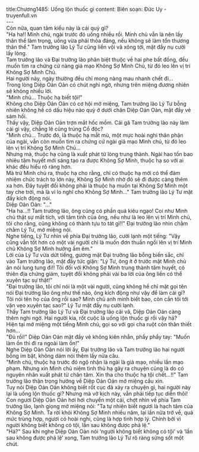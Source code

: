 title:Chương1485: Uống lộn thuốc gì
content:
Biên soạn: Đức Uy - truyenfull.vn<br>---<br>Còn nữa, quan tâm kiểu này là cái quỷ gì?<br>"Ha ha!! Minh chủ, ngài trước đó uống nhiều rồi. Minh chủ vẫn là nên lấy thân thể làm trọng, uống vừa phải thỏa đáng, nếu không sẽ làm tổn thương thân thể." Tam trưởng lão Lý Tư cũng liền vội vã xông tới, mặt đầy nụ cười lấy lòng.<br>Tam trưởng lão và Đại trưởng lão phân biệt thuộc về hai phe bất đồng, đều muốn tìm ra chứng cứ nàng giả mạo Không Sợ Minh Chủ, từ đó leo lên vị trí Không Sợ Minh Chủ.<br>Hai người này, ngày thường đều chỉ mong nàng mau nhanh chết đi...<br>Trong lòng Diệp Oản Oản có chút nghi ngờ, nhưng trên miệng đương nhiên sẽ không nhiều lời.<br>"Minh chủ... Thuộc hạ biết tội!"<br>Không cho Diệp Oản Oản có cơ hội mở miệng, Tam trưởng lão Lý Tư bỗng nhiên không hề có dấu hiệu nào quỳ ở dưới chân Diệp Oản Oản, mặt đầy vẻ sám hối.<br>Thấy vậy, Diệp Oản Oản trợn mắt hốc mồm. Cái gã Tam trưởng lão này làm cái gì vậy, chẳng lẽ cũng trúng Cổ độc?<br>"Minh chủ... Trước đó, là thuộc hạ mắt mù, một mực hoài nghi thân phận của ngài, vẫn còn muốn tìm ra chứng cứ ngài giả mạo Minh chủ, từ đó leo lên vị trí Không Sợ Minh Chủ…<br>Nhưng mà, thuộc hạ cũng là xuất phát từ lòng trung thành. Ngài hao tốn bao nhiêu tâm huyết mới sáng tạo ra được Không Sợ Minh, thuộc hạ so với ai khác đều hiểu rõ ràng hơn.<br>Mà trừ Minh chủ ra, thuộc hạ cho rằng, chỉ có thuộc hạ mới có thể đảm nhiệm chức trách to lớn này, Không Sợ Minh nhờ đó sẽ đi được càng thêm xa hơn. Đây tuyệt đối không phải là thuộc hạ muốn tại Không Sợ Minh một tay che trời, mà là vì lo nghĩ cho Không Sợ Minh..." Tam trưởng lão Lý Tư mặt đầy kích động nói.<br>Diệp Oản Oản: "..."<br>"Ha ha...!! Tam trưởng lão, ông cũng có phần quá kiêu ngạo! Coi như Minh chủ thật sự mất tích, với tâm tính của ông, nếu như là leo lên vị trí Minh chủ, tôi cho rằng, cũng không có thành tựu to tát gì!!" Đại trưởng lão nhìn chằm chằm Lý Tư, mở miệng nói.<br>Nghe tiếng, Lý Tư nhìn về phía Đại trưởng lão, cười lạnh một tiếng: "Vậy cũng vẫn tốt hơn có một vài người chỉ là muốn đơn thuần ngồi lên vị trí Minh chủ Không Sợ Minh hưởng ấm êm."<br>Lời của Lý Tư vừa dứt tiếng, gương mặt Đại trưởng lão bỗng biến sắc, chỉ vào Tam trưởng lão, mặt đầy tức giận: "Lý Tư, ông ít ở trước mặt Minh chủ ăn nói lung tung đi!! Tôi đối với Không Sợ Minh trung thành tâm huyết, có thiên địa chứng giám, tuyệt đối không phải vài ba lời của ông liền có thể xuyên tạc sự thật!"<br>"Đại trưởng lão, tôi chỉ nói là một vài người, cũng không hề chỉ mặt gọi tên nói Đại trưởng lão ông như thế nào, ông kích động như vậy để làm cái gì? Tôi nói tên họ của ông rồi sao? Minh chủ anh minh biết bao, còn cần tôi tới vặn vẹo xuyên tạc sao?" Lý Tư mặt đầy nụ cười lạnh.<br>Thấy Tam trưởng lão Lý Tư và Đại trưởng lão cãi vã, Diệp Oản Oản càng thêm nghi ngờ. Hai người kia, rốt cuộc là uống lộn thuốc gì rồi vậy hả?<br>Hiện tại mở miệng một tiếng Minh chủ, gọi so với gọi cha ruột còn thân thiết hơn…<br>"Đủ rồi!" Diệp Oản Oản mặt đầy vẻ không kiên nhẫn, phẩy phẩy tay: "Muốn làm ồn thì đi ra ngoài làm ồn!"<br>Nghe Diệp Oản Oản nói lời ấy, Đại trưởng lão và Tam trưởng lão hai người bỗng im bặt, không dám nói thêm lấy nửa câu.<br>"Minh chủ, thuộc hạ trước đó ngộ nhận là ngài là giả mạo, nhiều lần mạo phạm. Nhưng xin Minh chủ niệm tình thủ hạ gây ra chuyện cũng là do có nguyên nhân xuất phát từ chân tâm. Xin tha cho thuộc hạ tội chết...!!" Tam trưởng lão thận trọng hướng về Diệp Oản Oản mở miệng cầu xin.<br>Tuy nói Diệp Oản Oản không biết rốt cục đã xảy ra chuyện gì, hai người này lại là uống lộn thuốc gì? Nhưng mà vở kịch này, vẫn phải tiếp tục diễn thôi!<br>Con ngươi Diệp Oản Oản hơi hơi chuyển một cái, chợt nhìn về phía Tam trưởng lão, lạnh giọng mở miệng nói: "Ta tự nhiên biết ngươi là hạch tâm của Không Sợ Minh. Ta rời khỏi Không Sợ Minh nhiều năm, lại lần nữa trở về, quá mức trùng hợp, ngươi có hoài nghi, cũng là hợp tình hợp lý. Chính bởi vì người không biết không có tội, lần sau không được phá lệ."<br>"Hả?" Sau khi nghe Diệp Oản Oản nói ‘người không biết không có tội’ và ‘lần sau không được phá lệ’ xong, Tam trưởng lão Lý Tư rõ ràng sửng sốt một chút.